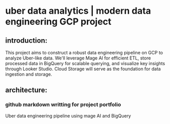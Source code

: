 # uber data analytics | modern data engineering GCP project
## introduction: 
This project aims to construct a robust data engineering pipeline on GCP to analyze Uber-like data. We'll leverage Mage AI for efficient ETL, store processed data in BigQuery for scalable querying, and visualize key insights through Looker Studio. Cloud Storage will serve as the foundation for data ingestion and storage.

## architecture:


### github markdown writting for project portfolio 
Uber data engineering pipeline using mage AI and BigQuery
